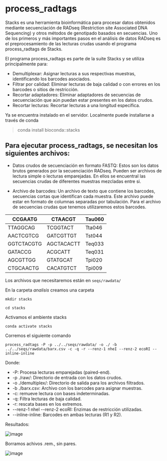 

# process_radtags

Stacks es una herramienta bioinformática para procesar datos obtenidos mediante secuenciación
de RADseq (Restriction site Associated DNA Sequencing) y otros métodos de genotipado basados en secuencias. Uno de 
los primeros y más importantes pasos en el análisis de datos RADseq es el preprocesamiento de las lecturas crudas 
usando el programa process_radtags de Stacks. 

El programa process_radtags es parte de la suite Stacks y se utiliza principalmente para:

+ Demultiplexar: Asignar lecturas a sus respectivas muestras, identificando los barcodes asociados.
+ Filtrar por calidad: Eliminar lecturas de baja calidad o con errores en los barcodes o sitios de restricción.
+ Recortar adaptadores: Eliminar adaptadores de secuencias de secuenciación que aún puedan estar presentes en los datos crudos.
+ Recortar lecturas: Recortar lecturas a una longitud específica.

Ya se encuentra instalado en el servidor. Localmente puede installarse a través de conda 
> conda install bioconda::stacks

## Para ejecutar process_radtags, se necesitan los siguientes archivos:

+ Datos crudos de secuenciación en formato FASTQ: Estos son los datos brutos generados por la secuenciación RADseq.
  Pueden ser archivos de lectura simple o lecturas emparejadas. En ellos se encuentral las secuencias crudas de diferentes muestras mezcladas
  entre si.

+ Archivo de barcodes: Un archivo de texto que contiene los barcodes, secuencias cortas que identifican cada muestra. Este archivo puede estar en formato de columnas
 separadas por tabulación. Para el archivo de secuencias crudas que tenemos utilizaremos estos barcodes. 


| CCGAATG     | CTAACGT     | Tau060  |
|-------------|-------------|---------|
| TTAGGCAG    | TCGGTACT    | Tta046  |
| AACTCGTCG   | GATCGTTGT   | Tst044  |
| GGTCTACGTG  | AGCTACACTT  | Teq033  |
| GATACCG     | ACGCATT     | Teq031  |
| AGCGTTGG    | GTATGCAT    | Tpi020  |
| CTGCAACTG   | CACATGTCT   | Tpi009  |


Los archivos que necesitaremos están en 
`seqs/rawdata/`
 
 En la carpeta _analisis_ creamos una carpeta
 
`mkdir stacks`

`cd stacks`

Activamos el ambiente stacks

`conda activate stacks`

Corremos el siguiente comando

`process_radtags -P -p ../../seqs/rawdata/ -o ./ -b ../../seqs/rawdata/barx.csv -c -q -r --renz-1 nheI --renz-2 ecoRI --inline-inline`



Donde: 

+ -P: Procesa lecturas emparejadas (paired-end).
+ -p ./raw/: Directorio de entrada con los datos crudos.
+ -o ./demultiplex/: Directorio de salida para los archivos filtrados.
+ -b ./barx.csv: Archivo con los barcodes para asignar muestras.
+ -c: remueve lectura con bases indeterminadas.
+ -q: Filtra lecturas de baja calidad.
+ -r: rescata bases en los extremos.
+ --renz-1 nheI --renz-2 ecoRI: Enzimas de restricción utilizadas.
+ --inline-inline: Barcodes en ambas lecturas (R1 y R2).

Resultados:

![image](https://github.com/user-attachments/assets/be68d7e9-9252-4c50-a4b9-f037e3f77090)

Borramos achivos .rem., sin pares. 

![image](https://github.com/user-attachments/assets/7205fb77-e3a2-4dfe-96d5-4cc5421eee4d)

